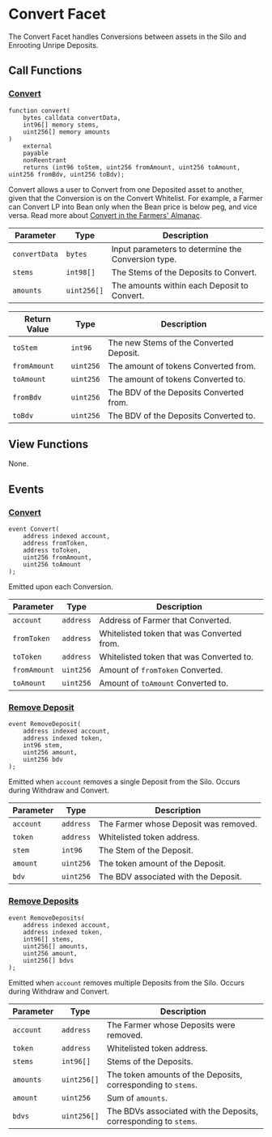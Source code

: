 # Convert Facet

The Convert Facet handles Conversions between assets in the Silo and Enrooting Unripe Deposits.

## Call Functions

### [Convert](https://github.com/BeanstalkFarms/Beanstalk/blob/master/protocol/contracts/beanstalk/silo/ConvertFacet.sol#L67)

```solidity
function convert(
    bytes calldata convertData,
    int96[] memory stems,
    uint256[] memory amounts
)
    external
    payable
    nonReentrant
    returns (int96 toStem, uint256 fromAmount, uint256 toAmount, uint256 fromBdv, uint256 toBdv);
```

Convert allows a user to Convert from one Deposited asset to another, given that the Conversion is on the Convert Whitelist. For example, a Farmer can Convert LP into Bean only when the Bean price is below peg, and vice versa. Read more about [Convert in the Farmers' Almanac](https://docs.bean.money/almanac/peg-maintenance/convert).

| Parameter     | Type        | Description                                        |
| ------------- | ----------- | -------------------------------------------------- |
| `convertData` | `bytes`     | Input parameters to determine the Conversion type. |
| `stems`       | `int98[]`   | The Stems of the Deposits to Convert.              |
| `amounts`     | `uint256[]` | The amounts within each Deposit to Convert.        |

| Return Value | Type      | Description                             |
| ------------ | --------- | --------------------------------------- |
| `toStem`     | `int96`   | The new Stems of the Converted Deposit. |
| `fromAmount` | `uint256` | The amount of tokens Converted from.    |
| `toAmount`   | `uint256` | The amount of tokens Converted to.      |
| `fromBdv`    | `uint256` | The BDV of the Deposits Converted from. |
| `toBdv`      | `uint256` | The BDV of the Deposits Converted to.   |

## View Functions

None.

## Events

### [Convert](https://github.com/BeanstalkFarms/Beanstalk/blob/master/protocol/contracts/beanstalk/silo/ConvertFacet.sol#L28) <a href="#event-convert" id="event-convert"></a>

```solidity
event Convert(
    address indexed account,
    address fromToken,
    address toToken,
    uint256 fromAmount,
    uint256 toAmount
);
```

Emitted upon each Conversion.

| Parameter    | Type      | Description                                |
| ------------ | --------- | ------------------------------------------ |
| `account`    | `address` | Address of Farmer that Converted.          |
| `fromToken`  | `address` | Whitelisted token that was Converted from. |
| `toToken`    | `address` | Whitelisted token that was Converted to.   |
| `fromAmount` | `uint256` | Amount of `fromToken` Converted.           |
| `toAmount`   | `uint256` | Amount of `toAmount` Converted to.         |

### [Remove Deposit](https://github.com/BeanstalkFarms/Beanstalk/blob/master/protocol/contracts/beanstalk/silo/ConvertFacet.sol#L36) <a href="#event-remove-deposits" id="event-remove-deposits"></a>

```solidity
event RemoveDeposit(
    address indexed account,
    address indexed token,
    int96 stem,
    uint256 amount,
    uint256 bdv
);
```

Emitted when `account` removes a single Deposit from the Silo. Occurs during Withdraw and Convert.

| Parameter | Type      | Description                           |
| --------- | --------- | ------------------------------------- |
| `account` | `address` | The Farmer whose Deposit was removed. |
| `token`   | `address` | Whitelisted token address.            |
| `stem`    | `int96`   | The Stem of the Deposit.              |
| `amount`  | `uint256` | The token amount of the Deposit.      |
| `bdv`     | `uint256` | The BDV associated with the Deposit.  |

### [Remove Deposits](https://github.com/BeanstalkFarms/Beanstalk/blob/master/protocol/contracts/beanstalk/silo/ConvertFacet.sol#L44) <a href="#event-remove-deposits" id="event-remove-deposits"></a>

```solidity
event RemoveDeposits(
    address indexed account,
    address indexed token,
    int96[] stems,
    uint256[] amounts,
    uint256 amount,
    uint256[] bdvs
);
```

Emitted when `account` removes multiple Deposits from the Silo. Occurs during Withdraw and Convert.

| Parameter | Type        | Description                                                      |
| --------- | ----------- | ---------------------------------------------------------------- |
| `account` | `address`   | The Farmer whose Deposits were removed.                          |
| `token`   | `address`   | Whitelisted token address.                                       |
| `stems`   | `int96[]`   | Stems of the Deposits.                                           |
| `amounts` | `uint256[]` | The token amounts of the Deposits, corresponding to `stems`.     |
| `amount`  | `uint256`   | Sum of `amounts`.                                                |
| `bdvs`    | `uint256[]` | The BDVs associated with the Deposits, corresponding to `stems`. |
